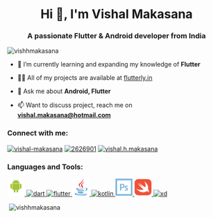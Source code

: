 <h1 align="center">Hi 👋, I'm Vishal Makasana</h1>
<h3 align="center">A passionate Flutter & Android developer from India</h3>

<p align="left"> <img src="https://komarev.com/ghpvc/?username=vishhmakasana&label=Profile%20views&color=0e75b6&style=flat" alt="vishhmakasana" /> </p>

- 🌱 I’m currently learning and expanding my knowledge of **Flutter**

- 👨‍💻 All of my projects are available at [flutterly.in](flutterly.in)

- 💬 Ask me about **Android, Flutter**

- 📫 Want to discuss project, reach me on **vishal.makasana@hotmail.com**


<h3 align="left">Connect with me:</h3>
<p align="left">
<a href="https://linkedin.com/in/vishal-makasana" target="blank"><img align="center" src="https://cdn.jsdelivr.net/npm/simple-icons@3.0.1/icons/linkedin.svg" alt="vishal-makasana" height="30" width="40" /></a>
<a href="https://stackoverflow.com/users/2626901" target="blank"><img align="center" src="https://cdn.jsdelivr.net/npm/simple-icons@3.0.1/icons/stackoverflow.svg" alt="2626901" height="30" width="40" /></a>
<a href="https://fb.com/vishal.h.makasana" target="blank"><img align="center" src="https://cdn.jsdelivr.net/npm/simple-icons@3.0.1/icons/facebook.svg" alt="vishal.h.makasana" height="30" width="40" /></a>
</p>


<h3 align="left">Languages and Tools:</h3>
<p align="left"> <a href="https://developer.android.com" target="_blank"> <img src="https://raw.githubusercontent.com/devicons/devicon/master/icons/android/android-original-wordmark.svg" alt="android" width="40" height="40"/> </a> <a href="https://dart.dev" target="_blank"> <img src="https://www.vectorlogo.zone/logos/dartlang/dartlang-icon.svg" alt="dart" width="40" height="40"/> </a> <a href="https://flutter.dev" target="_blank"> <img src="https://www.vectorlogo.zone/logos/flutterio/flutterio-icon.svg" alt="flutter" width="40" height="40"/> </a> <a href="https://www.java.com" target="_blank"> <img src="https://raw.githubusercontent.com/devicons/devicon/master/icons/java/java-original.svg" alt="java" width="40" height="40"/> </a> <a href="https://kotlinlang.org" target="_blank"> <img src="https://www.vectorlogo.zone/logos/kotlinlang/kotlinlang-icon.svg" alt="kotlin" width="40" height="40"/> </a> <a href="https://www.photoshop.com/en" target="_blank"> <img src="https://raw.githubusercontent.com/devicons/devicon/master/icons/photoshop/photoshop-line.svg" alt="photoshop" width="40" height="40"/> </a> <a href="https://developer.apple.com/swift/" target="_blank"> <img src="https://raw.githubusercontent.com/devicons/devicon/master/icons/swift/swift-original.svg" alt="swift" width="40" height="40"/> </a> <a href="https://www.adobe.com/products/xd.html" target="_blank"> <img src="https://cdn.worldvectorlogo.com/logos/adobe-xd.svg" alt="xd" width="40" height="40"/> </a> </p>


<p>&nbsp;<img align="center" src="https://github-readme-stats.vercel.app/api?username=vishhmakasana&show_icons=true&locale=en" alt="vishhmakasana" /></p>
